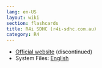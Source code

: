 ```yaml
---
lang: en-US
layout: wiki
section: flashcards
title: R4i SDHC (r4i-sdhc.com.au)
category: R4
---
```


- [Official website](http://www.r4i-sdhc.com.au/) (discontinued)
- System Files: [English](https://github.com/DS-Homebrew/Flashcard-Firmware-Archive/blob/master/21693-R4iSDHC.com.au_v2.12c_English.rar?raw=true)
